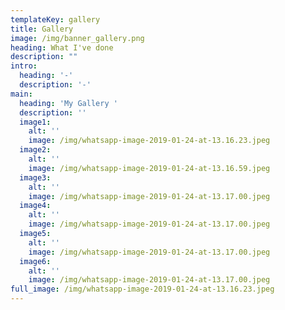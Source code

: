 ```yaml
---
templateKey: gallery
title: Gallery
image: /img/banner_gallery.png
heading: What I've done
description: ""
intro:
  heading: '-'
  description: '-'
main:
  heading: 'My Gallery '
  description: ''
  image1:
    alt: ''
    image: /img/whatsapp-image-2019-01-24-at-13.16.23.jpeg
  image2:
    alt: ''
    image: /img/whatsapp-image-2019-01-24-at-13.16.59.jpeg
  image3:
    alt: ''
    image: /img/whatsapp-image-2019-01-24-at-13.17.00.jpeg
  image4:
    alt: ''
    image: /img/whatsapp-image-2019-01-24-at-13.17.00.jpeg
  image5:
    alt: ''
    image: /img/whatsapp-image-2019-01-24-at-13.17.00.jpeg
  image6:
    alt: ''
    image: /img/whatsapp-image-2019-01-24-at-13.17.00.jpeg
full_image: /img/whatsapp-image-2019-01-24-at-13.16.23.jpeg
---
```


